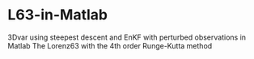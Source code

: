# L63-in-Matlab
3Dvar using steepest descent and EnKF with perturbed observations in Matlab
The Lorenz63 with the 4th order Runge-Kutta method
